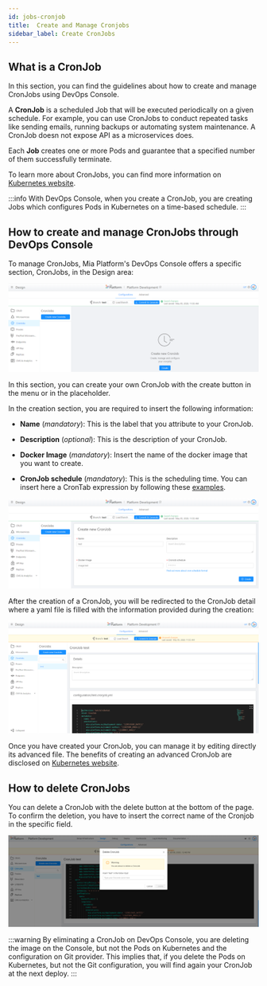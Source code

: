 ```yaml
---
id: jobs-cronjob
title:  Create and Manage Cronjobs
sidebar_label: Create CronJobs
---
```

## What is a CronJob

In this section, you can find the guidelines about how to create and manage CronJobs using DevOps Console.

A **CronJob** is a scheduled Job that will be executed periodically on a given schedule. For example, you can use CronJobs to conduct repeated tasks like sending emails, running backups or automating system maintenance. A CronJob doesn not expose API as a microservices does.

Each **Job** creates one or more Pods and guarantee that a specified number of them successfully terminate.

To learn more about CronJobs, you can find more information on [Kubernetes website](https://kubernetes.io/docs/concepts/workloads/controllers/cron-jobs/).

:::info
With DevOps Console, when you create a CronJob, you are creating Jobs which configures Pods in Kubernetes on a time-based schedule.
:::

## How to create and manage CronJobs through DevOps Console

 To manage CronJobs, Mia Platform's DevOps Console offers a specific section, CronJobs, in the Design area:

 ![cronjobs-placeholder](img/cronjobs-placeholder.png)

 In this section, you can create your own CronJob with the create button in the menu or in the placeholder.

 In the creation section, you are required to insert the following information:

* **Name** (*mandatory*): This is the label that you attribute to your CronJob.
  
* **Description** (*optional*): This is the description of your CronJob.
  
* **Docker Image** (*mandatory*): Insert the name of the docker image that you want to create.

* **CronJob schedule** (*mandatory*):  This is the scheduling time. You can insert here a CronTab expression by following these [examples](https://crontab.guru/examples.html).

 ![cronjobs-create](img/cronjobs-create.png)

 After the creation of a CronJob, you will be redirected to the CronJob detail where a yaml file is filled with the information provided during the creation:

 ![cronjobs-detail](img/cronjobs-detail.png)

Once you have created your CronJob, you can manage it by editing directly its advanced file. The benefits of creating an advanced CronJob are disclosed on [Kubernetes website](https://kubernetes.io/docs/tasks/job/automated-tasks-with-cron-jobs/#writing-a-cron-job-spec).

## How to delete CronJobs

You can delete a CronJob with the delete button at the bottom of the page. To confirm the deletion, you have to insert the correct name of the Cronjob in the specific field.

 ![cronjob-delete](img/cronjobs-delete.png)

:::warning
By eliminating a CronJob on DevOps Console, you are deleting the image on the Console, but not the Pods on Kubernetes and the configuration on Git provider. This implies that, if you delete the Pods on Kubernetes, but not the Git configuration, you will find again your CronJob at the next deploy.
:::
